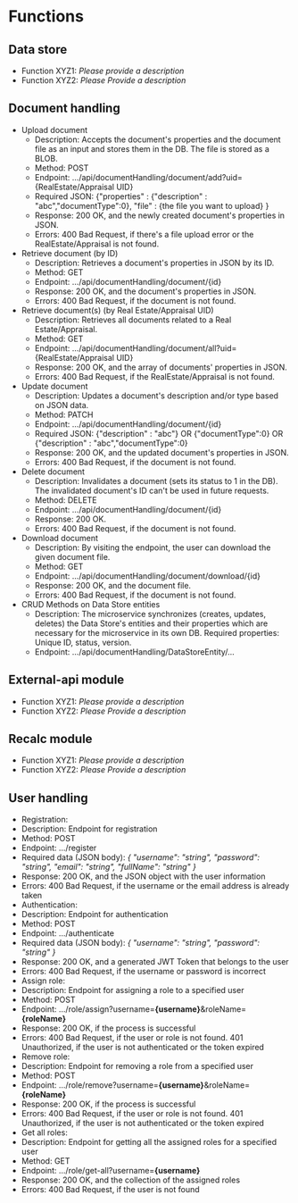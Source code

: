 # Functions

## Data store
- Function XYZ1: _Please provide a description_
- Function XYZ2: _Please Provide a description_


## Document handling
<ul>
  
<li>Upload document
  <ul>
    <li>Description: Accepts the document's properties and the document file as an input and stores them in the DB. The file is stored as a BLOB.</li>
    <li>Method: POST</li>
    <li>Endpoint: .../api/documentHandling/document/add?uid={RealEstate/Appraisal UID}</li>
    <li>Required JSON: {"properties" : {"description" : "abc","documentType":0}, "file" : {the file you want to upload} }</li>
    <li>Response: 200 OK, and the newly created document's properties in JSON.</li>
    <li>Errors: 400 Bad Request, if there's a file upload error or the RealEstate/Appraisal is not found.</li>
  </ul>
</li>

<li>Retrieve document (by ID)
  <ul>
    <li>Description: Retrieves a document's properties in JSON by its ID.</li>
    <li>Method: GET</li>
    <li>Endpoint: .../api/documentHandling/document/{id}</li>
    <li>Response: 200 OK, and the document's properties in JSON.</li>
    <li>Errors: 400 Bad Request, if the document is not found.</li>
  </ul>
</li>

<li>Retrieve document(s) (by Real Estate/Appraisal UID)
  <ul>
    <li>Description: Retrieves all documents related to a Real Estate/Appraisal.</li>
    <li>Method: GET</li>
    <li>Endpoint: .../api/documentHandling/document/all?uid={RealEstate/Appraisal UID}</li>
    <li>Response: 200 OK, and the array of documents' properties in JSON.</li>
    <li>Errors: 400 Bad Request, if the RealEstate/Appraisal is not found.</li>
  </ul>
</li>

<li>Update document
  <ul>
    <li>Description: Updates a document's description and/or type based on JSON data.</li>
    <li>Method: PATCH</li>
    <li>Endpoint: .../api/documentHandling/document/{id}</li>
    <li>Required JSON: {"description" : "abc"} OR {"documentType":0} OR {"description" : "abc","documentType":0}</li>
    <li>Response: 200 OK, and the updated document's properties in JSON.</li>
    <li>Errors: 400 Bad Request, if the document is not found.</li>
  </ul>
</li>

<li>Delete document
  <ul>
    <li>Description: Invalidates a document (sets its status to 1 in the DB). The invalidated document's ID can't be used in future requests.</li>
    <li>Method: DELETE</li>
    <li>Endpoint: .../api/documentHandling/document/{id}</li>
    <li>Response: 200 OK.</li>
    <li>Errors: 400 Bad Request, if the document is not found.</li>
  </ul>
</li>

<li>Download document
  <ul>
    <li>Description: By visiting the endpoint, the user can download the given document file.</li>
    <li>Method: GET</li>
    <li>Endpoint: .../api/documentHandling/document/download/{id}</li>
    <li>Response: 200 OK, and the document file.</li>
    <li>Errors: 400 Bad Request, if the document is not found.</li>
  </ul>
</li>

<li>CRUD Methods on Data Store entities
  <ul>
    <li>Description: The microservice synchronizes (creates, updates, deletes) the Data Store's entities and their properties which are necessary for the microservice in its own DB. Required properties: Unique ID, status, version.</li>
    <li>Endpoint: .../api/documentHandling/DataStoreEntity/...</li>
  </ul>
</li>

</ul>


## External-api module
- Function XYZ1: _Please provide a description_
- Function XYZ2: _Please Provide a description_


## Recalc module
- Function XYZ1: _Please provide a description_
- Function XYZ2: _Please Provide a description_


## User handling

<ul>
 <li>Registration:
    <li>Description: Endpoint for registration</li>
    <li>Method: POST</li>
    <li>Endpoint: .../register</li>
    <li>Required data (JSON body): <i>{ "username": "string", "password": "string", "email": "string", "fullName": "string" }</i>
    <li>Response: 200 OK, and the JSON object with the user information</li>
    <li>Errors: 400 Bad Request, if the username or the email address is already taken</li>
 </li>
 <li>Authentication: 
    <li>Description: Endpoint for authentication</li>
    <li>Method: POST</li>
    <li>Endpoint: .../authenticate</li>
    <li>Required data (JSON body): <i>{ "username": "string", "password": "string" }</i>
    <li>Response: 200 OK, and a generated JWT Token that belongs to the user</li>
    <li>Errors: 400 Bad Request, if the username or password is incorrect</li>
 </li>
 <li>Assign role: 
    <li>Description: Endpoint for assigning a role to a specified user</li>
    <li>Method: POST</li>
    <li>Endpoint: .../role/assign?username=<b>{username}</b>&roleName=<b>{roleName}</b></li>
    <li>Response: 200 OK, if the process is successful</li>
    <li>Errors: 400 Bad Request, if the user or role is not found. 401 Unauthorized, if the user is not authenticated or the token expired</li>
 </li>
 <li>Remove role: 
    <li>Description: Endpoint for removing a role from a specified user</li>
    <li>Method: POST</li>
    <li>Endpoint: .../role/remove?username=<b>{username}</b>&roleName=<b>{roleName}</b></li>
    <li>Response: 200 OK, if the process is successful</li>
    <li>Errors: 400 Bad Request, if the user or role is not found. 401 Unauthorized, if the user is not authenticated or the token expired</li>
 </li>
 <li>Get all roles: 
    <li>Description: Endpoint for getting all the assigned roles for a specified user</li>
    <li>Method: GET</li>
    <li>Endpoint: .../role/get-all?username=<b>{username}</b></li>
    <li>Response: 200 OK, and the collection of the assigned roles</li>
    <li>Errors: 400 Bad Request, if the user is not found</li>
 </li>
</ul>
